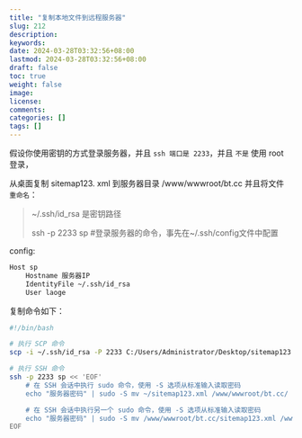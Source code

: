 ```yaml
---
title: "复制本地文件到远程服务器"
slug: 212
description: 
keywords: 
date: 2024-03-28T03:32:56+08:00
lastmod: 2024-03-28T03:32:56+08:00
draft: false
toc: true
weight: false
image: 
license: 
comments: 
categories: []
tags: []
---
```


假设你使用密钥的方式登录服务器，并且 `ssh 端口是 2233`，并且 `不是` 使用 root 登录，

从桌面复制 sitemap123. xml 到服务器目录 /www/wwwroot/bt.cc 并且将文件 `重命名`：

>~/.ssh/id_rsa 是密钥路径
>
>ssh -p 2233 sp #登录服务器的命令，事先在~/.ssh/config文件中配置


config:

```bash
Host sp
    Hostname 服务器IP
    IdentityFile ~/.ssh/id_rsa
    User laoge
```

复制命令如下：

```bash
#!/bin/bash

# 执行 SCP 命令
scp -i ~/.ssh/id_rsa -P 2233 C:/Users/Administrator/Desktop/sitemap123.xml laoge@ip:~/sitemap123.xml

# 执行 SSH 命令
ssh -p 2233 sp << 'EOF'
    # 在 SSH 会话中执行 sudo 命令，使用 -S 选项从标准输入读取密码
    echo "服务器密码" | sudo -S mv ~/sitemap123.xml /www/wwwroot/bt.cc/

    # 在 SSH 会话中执行另一个 sudo 命令，使用 -S 选项从标准输入读取密码
    echo "服务器密码" | sudo -S mv /www/wwwroot/bt.cc/sitemap123.xml /www/wwwroot/273bt.cc/sitemap.xml
EOF

```
